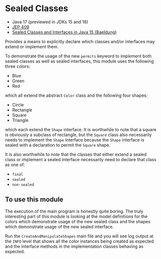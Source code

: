 # Sealed Classes

* Java 17 (previewed in JDKs 15 and 16)
* [JEP 409](https://openjdk.java.net/jeps/409)
* [Sealed Classes and Interfaces in Java 15
(Baeldung)](https://www.baeldung.com/java-sealed-classes-interfaces)

Provides a means to explicitly declare which classes and/or
interfaces may extend or implement them.

To demonstrate the usage of the new `permits` keyword to
implement both sealed classes as well as sealed interfaces,
this module uses the following three colors:

* Blue
* Green
* Red

which all extend the abstract `Color` class and the following four
shapes:

* Circle
* Rectangle
* Square
* Triangle

which each extend the `Shape` interface. It is worthwhile to note
that a square is obviously a subclass of rectangle, but the `Square`
class also necessarily needs to implement the `Shape` interface
because the `Shape` interface is sealed with a declaration to permit
the `Square` shape.

It is also worthwhile to note that the classes that either extend a
sealed class or implement a sealed interface necessarily need to
declare that class as one of:

* `final`
* `sealed`
* `non-sealed`

## To use this module

The execution of the main program is honestly quite boring. The
truly interesting part of this module is looking at the model
definitions for the colors which demonstrate usage of the new
sealed class and the shapes which demonstrate usage of the new
sealed interface.

Run the `CreateAndManipulateShapes` main file and you will see log
output at the `INFO` level that shows all the color instances being
created as expected and the interface methods in the implementation
classes behaving as expected.
